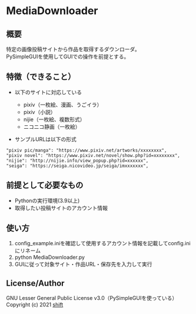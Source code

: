# MediaDownloader


## 概要
特定の画像投稿サイトから作品を取得するダウンローダ。  
PySimpleGUIを使用してGUIでの操作を前提とする。


## 特徴（できること）
- 以下のサイトに対応している
    - pixiv（一枚絵、漫画、うごイラ）  
    - pixiv（小説）  
    - nijie（一枚絵、複数形式）  
    - ニコニコ静画（一枚絵）  

- サンプルURLは以下の形式
```
"pixiv pic/manga": "https://www.pixiv.net/artworks/xxxxxxxx",
"pixiv novel": "https://www.pixiv.net/novel/show.php?id=xxxxxxxx",
"nijie": "http://nijie.info/view_popup.php?id=xxxxxx",
"seiga": "https://seiga.nicovideo.jp/seiga/imxxxxxxx",
```


## 前提として必要なもの
- Pythonの実行環境(3.9以上)
- 取得したい投稿サイトのアカウント情報


## 使い方
1. config_example.iniを確認して使用するアカウント情報を記載してconfig.iniにリネーム
1. python MediaDownloader.py
1. GUIに従って対象サイト・作品URL・保存先を入力して実行


## License/Author
GNU Lesser General Public License v3.0（PySimpleGUIを使っている）  
Copyright (c) 2021 [shift](https://twitter.com/_shift4869)  


